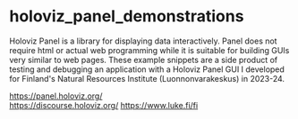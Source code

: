 # holoviz_panel_demonstrations
Holoviz Panel is a library for displaying data interactively. Panel does not require html or actual web programming while it is suitable for building GUIs very similar to web pages. These example snippets are a side product of testing and debugging an application with a Holoviz Panel GUI I developed for Finland's Natural Resources Institute (Luonnonvarakeskus) in 2023-24.

https://panel.holoviz.org/ <br>
https://discourse.holoviz.org/
https://www.luke.fi/fi
